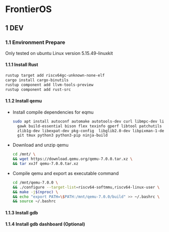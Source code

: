 # FrontierOS

## 1 DEV

### 1.1 Environment Prepare

Only tested on ubuntu Linux version 5.15.49-linuxkit

#### 1.1.1 Install Rust

```bash
rustup target add riscv64gc-unknown-none-elf
cargo install cargo-binutils
rustup component add llvm-tools-preview
rustup component add rust-src
```

#### 1.1.2 Install qemu

* Install compile dependencies for eqmu

  ```bash
  sudo apt install autoconf automake autotools-dev curl libmpc-dev libmpfr-dev libgmp-dev \
    gawk build-essential bison flex texinfo gperf libtool patchutils bc \
    zlib1g-dev libexpat-dev pkg-config  libglib2.0-dev libpixman-1-dev libsdl2-dev \
    git tmux python3 python3-pip ninja-build
  ```

* Download and unzip qemu
  
  ```bash
  cd /mnt/ \
  && wget https://download.qemu.org/qemu-7.0.0.tar.xz \
  && tar xvJf qemu-7.0.0.tar.xz
  ```

* Compile qemu and export as executable command

  ```bash
  cd /mnt/qemu-7.0.0 \
  && ./configure --target-list=riscv64-softmmu,riscv64-linux-user \
  && make -j$(nproc) \
  && echo "export PATH=\$PATH:/mnt/qemu-7.0.0/build" >> ~/.bashrc \
  && source ~/.bashrc
  ```

#### 1.1.3 Install gdb

#### 1.1.4 Install gdb dashboard (Optional)
